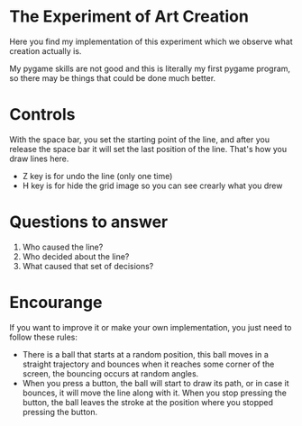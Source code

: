 # The Experiment of Art Creation

Here you find my implementation of this experiment which we observe what creation actually is.

My pygame skills are not good and this is literally my first pygame program, so there may be things that could be done much better.

# Controls
With the space bar, you set the starting point of the line, and after you release the space bar it will set the last position of the line. That's how you draw lines here.

* Z key is for undo the line (only one time)
* H key is for hide the grid image so you can see crearly what you drew

# Questions to answer
1. Who caused the line?
2. Who decided about the line?
3. What caused that set of decisions?

# Encourange
If you want to improve it or make your own implementation, you just need to follow these rules:

* There is a ball that starts at a random position, this ball moves in a straight trajectory and bounces when it reaches some corner of the screen, the bouncing occurs at random angles.
* When you press a button, the ball will start to draw its path, or in case it bounces, it will move the line along with it. When you stop pressing the button, the ball leaves the stroke at the position where you stopped pressing the button.
